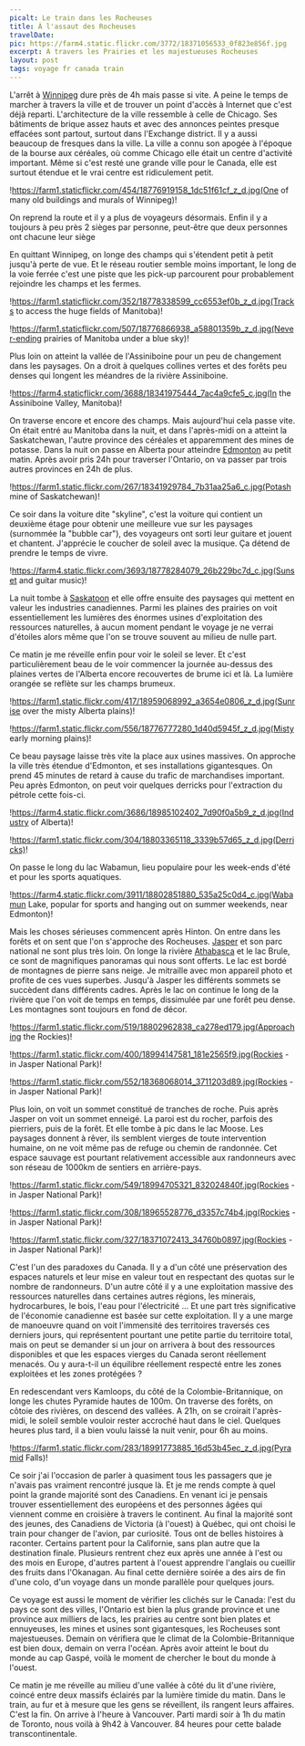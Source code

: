 ```yaml
---
picalt: Le train dans les Rocheuses
title: À l'assaut des Rocheuses 
travelDate: 
pic: https://farm4.static.flickr.com/3772/18371056533_0f823e856f.jpg
excerpt: A travers les Prairies et les majestueuses Rocheuses
layout: post
tags: voyage fr canada train
---
```

L'arrêt à [Winnipeg](https://fr.wikipedia.org/wiki/Winnipeg) dure près de 4h mais passe si vite. A peine le temps de marcher à travers la ville et de trouver un point d'accès à Internet que c'est déjà reparti. L'architecture de la ville ressemble à celle de Chicago. Ses bâtiments de brique assez hauts et avec des annonces peintes presque effacées sont partout, surtout dans l'Exchange district. Il y a aussi beaucoup de fresques dans la ville. La ville a connu son apogée à l'époque de la bourse aux céréales, où comme Chicago elle était un centre d'activité important. Même si c'est resté une grande ville pour le Canada, elle est surtout étendue et le vrai centre est ridiculement petit.

!https://farm1.staticflickr.com/454/18776919158_1dc51f61cf_z_d.jpg(One of many old buildings and murals of Winnipeg)!


On reprend la route et il y a plus de voyageurs désormais. Enfin il y a toujours à peu près 2 sièges par personne, peut-être que deux personnes ont chacune leur siège 
 
En quittant Winnipeg, on longe des champs qui s'étendent petit à petit jusqu'à perte de vue. Et le réseau routier semble moins important, le long de la voie ferrée c'est une piste que les pick-up parcourent pour probablement rejoindre les champs et les fermes.

!https://farm1.staticflickr.com/352/18778338599_cc6553ef0b_z_d.jpg(Tracks to access the huge fields of Manitoba)!

!https://farm1.staticflickr.com/507/18776866938_a58801359b_z_d.jpg(Never-ending prairies of Manitoba under a blue sky)!

Plus loin on atteint la vallée de l'Assiniboine pour un peu de changement dans les paysages. On a droit à quelques collines vertes et des forêts peu denses qui longent les méandres de la rivière Assiniboine.

!https://farm4.staticflickr.com/3688/18341975444_7ac4a9cfe5_c.jpg(In the Assiniboine Valley, Manitoba)!


On traverse encore et encore des champs. Mais aujourd'hui cela passe vite. On était entré au Manitoba dans la nuit, et dans l'après-midi on a atteint la Saskatchewan, l'autre province des céréales et apparemment des mines de potasse. Dans la nuit on passe en Alberta pour atteindre [Edmonton](https://fr.wikipedia.org/wiki/Edmonton) au petit matin. Après avoir pris 24h pour traverser l'Ontario, on va passer par trois autres provinces en 24h de plus. 

!https://farm1.static.flickr.com/267/18341929784_7b31aa25a6_c.jpg(Potash mine of Saskatchewan)!

Ce soir dans la voiture dite "skyline", c'est la voiture qui contient un deuxième étage pour obtenir une meilleure vue sur les paysages (surnommée la "bubble car"), des voyageurs ont sorti leur guitare et jouent et chantent. J'apprécie le coucher de soleil avec la musique. Ça détend de prendre le temps de vivre. 

!https://farm4.static.flickr.com/3693/18778284079_26b229bc7d_c.jpg(Sunset and guitar music)!

La nuit tombe à [Saskatoon](https://fr.wikipedia.org/wiki/Saskatoon) et elle offre ensuite des paysages qui mettent en valeur les industries canadiennes. Parmi les plaines des prairies on voit essentiellement les lumières des énormes usines d'exploitation des ressources naturelles, à aucun moment pendant le voyage je ne verrai d'étoiles alors même que l'on se trouve souvent au milieu de nulle part. 

Ce matin je me réveille enfin pour voir le soleil se lever. Et c'est particulièrement beau de le voir commencer la journée au-dessus des plaines vertes de l'Alberta encore recouvertes de brume ici et là. La lumière orangée se reflète sur les champs brumeux. 

!https://farm1.static.flickr.com/417/18959068992_a3654e0806_z_d.jpg(Sunrise over the misty Alberta plains)!

!https://farm1.static.flickr.com/556/18776777280_1d40d5945f_z_d.jpg(Misty early morning plains)!

Ce beau paysage laisse très vite la place aux usines massives. On approche la ville très étendue d'Edmonton, et ses installations gigantesques. On prend 45 minutes de retard à cause du trafic de marchandises important. Peu après Edmonton, on peut voir quelques derricks pour l'extraction du pétrole cette fois-ci.

!https://farm4.static.flickr.com/3686/18985102402_7d90f0a5b9_z_d.jpg(Industry of Alberta)!

!https://farm1.static.flickr.com/304/18803365118_3339b57d65_z_d.jpg(Derricks)!

On passe le long du lac Wabamun, lieu populaire pour les week-ends d'été et pour les sports aquatiques. 

!https://farm4.static.flickr.com/3911/18802851880_535a25c0d4_c.jpg(Wabamun Lake, popular for sports and hanging out on summer weekends, near Edmonton)!

Mais les choses sérieuses commencent après Hinton. On entre dans les forêts et on sent que l'on s'approche des Rocheuses. [Jasper](https://fr.wikipedia.org/wiki/Jasper) et son parc national ne sont plus très loin. On longe la rivière [Athabasca](https://fr.wikipedia.org/wiki/Athabasca) et le lac Brule, ce sont de magnifiques panoramas qui nous sont offerts. Le lac est bordé de montagnes de pierre sans neige. Je mitraille avec mon appareil photo et profite de ces vues superbes. Jusqu'à Jasper les différents sommets se succèdent dans différents cadres. Après le lac on continue le long de la rivière que l'on voit de temps en temps, dissimulée par une forêt peu dense. Les montagnes sont toujours en fond de décor. 

!https://farm1.static.flickr.com/519/18802962838_ca278ed179.jpg(Approaching the Rockies)!

!https://farm1.static.flickr.com/400/18994147581_181e2565f9.jpg(Rockies - in Jasper National Park)!

!https://farm1.static.flickr.com/552/18368068014_3711203d89.jpg(Rockies - in Jasper National Park)!

Plus loin, on voit un sommet constitué de tranches de roche. Puis après Jasper on voit un sommet enneigé. La paroi est du rocher, parfois des pierriers, puis de la forêt. Et elle tombe à pic dans le lac Moose. Les paysages donnent à rêver, ils semblent vierges de toute intervention humaine, on ne voit même pas de refuge ou chemin de randonnée. Cet espace sauvage est pourtant relativement accessible aux randonneurs avec son réseau de 1000km de sentiers en arrière-pays. 

!https://farm1.static.flickr.com/549/18994705321_832024840f.jpg(Rockies - in Jasper National Park)!

!https://farm1.static.flickr.com/308/18965528776_d3357c74b4.jpg(Rockies - in Jasper National Park)!

!https://farm1.static.flickr.com/327/18371072413_34760b0897.jpg(Rockies - in Jasper National Park)!

C'est l'un des paradoxes du Canada. Il y a d'un côté une préservation des espaces naturels et leur mise en valeur tout en respectant des quotas sur le nombre de randonneurs. D'un autre côté il y a une exploitation massive des ressources naturelles dans certaines autres régions, les minerais, hydrocarbures, le bois, l'eau pour l'électricité ... Et une part très significative de l'économie canadienne est basée sur cette exploitation. Il y a une marge de manoeuvre quand on voit l'immensité des territoires traversés ces derniers jours, qui représentent pourtant une petite partie du territoire total, mais on peut se demander si un jour on arrivera à bout des ressources disponibles et que les espaces vierges du Canada seront réellement menacés. Ou y aura-t-il un équilibre réellement respecté entre les zones exploitées et les zones protégées ? 

En redescendant vers Kamloops, du côté de la Colombie-Britannique, on longe les chutes Pyramide hautes de 100m. On traverse des forêts, on côtoie des rivières, on descend des vallées. A 21h, on se croirait l'après-midi, le soleil semble vouloir rester accroché haut dans le ciel. Quelques heures plus tard, il a bien voulu laissé la nuit venir, pour 6h au moins.

!https://farm1.static.flickr.com/283/18991773885_16d53b45ec_z_d.jpg(Pyramid Falls)!

Ce soir j'ai l'occasion de parler à quasiment tous les passagers que je n'avais pas vraiment rencontré jusque là. Et je me rends compte à quel point la grande majorité sont des Canadiens. En venant ici je pensais trouver essentiellement des européens et des personnes âgées qui viennent comme en croisière à travers le continent. Au final la majorité sont des jeunes, des Canadiens de Victoria (à l'ouest) à Québec, qui ont choisi le train pour changer de l'avion, par curiosité. Tous ont de belles histoires à raconter. Certains partent pour la Californie, sans plan autre que la destination finale. Plusieurs rentrent chez eux après une année à l'est ou des mois en Europe, d'autres partent à l'ouest apprendre l'anglais ou cueillir des fruits dans l'Okanagan. 
Au final cette dernière soirée a des airs de fin d'une colo, d'un voyage dans un monde parallèle pour quelques jours.

Ce voyage est aussi le moment de vérifier les clichés sur le Canada: l'est du pays ce sont des villes, l'Ontario est bien la plus grande province et une province aux milliers de lacs, les prairies au centre sont bien plates et ennuyeuses, les mines et usines sont gigantesques, les Rocheuses sont majestueuses. Demain on vérifiera que le climat de la Colombie-Britannique est bien doux, demain on verra l'océan. 
Après avoir atteint le bout du monde au cap Gaspé, voilà le moment de chercher le bout du monde à l'ouest. 

Ce matin je me réveille au milieu d'une vallée à côté du lit d'une rivière, coincé entre deux massifs éclairés par la lumière timide du matin. Dans le train, au fur et à mesure que les gens se réveillent, ils rangent leurs affaires. C'est la fin. On arrive à l'heure à Vancouver. Parti mardi soir à 1h du matin de Toronto, nous voilà à 9h42 à Vancouver. 84 heures pour cette balade transcontinentale.
